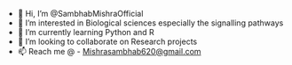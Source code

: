 - 👋 Hi, I’m @SambhabMishraOfficial
- 👀 I’m interested in Biological sciences especially the signalling pathways
- 🌱 I’m currently learning Python and R
- 💞️ I’m looking to collaborate on Research projects
- 📫 Reach me @ - Mishrasambhab620@gmail.com

<!---
SambhabMishraOfficial/SambhabMishraOfficial is a ✨ special ✨ repository because its `README.md` (this file) appears on your GitHub profile.
You can click the Preview link to take a look at your changes.
--->
